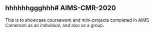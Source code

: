 hhhhhhggghhh# AIMS-CMR-2020
---
This is to showcase coursework and mini-projects completed in AIMS-Cameroon as an individual, and also as a group.
